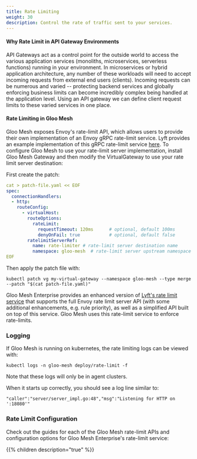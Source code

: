 ```yaml
---
title: Rate Limiting
weight: 30
description: Control the rate of traffic sent to your services.
---
```


#### Why Rate Limit in API Gateway Environments
API Gateways act as a control point for the outside world to access the various application services
(monoliths, microservices, serverless functions) running in your environment. In microservices or hybrid application
architecture, any number of these workloads will need to accept incoming requests from external end users (clients).
Incoming requests can be numerous and varied -- protecting backend services and globally enforcing business limits
can become incredibly complex being handled at the application level. Using an API gateway we can define client
request limits to these varied services in one place.

#### Rate Limiting in Gloo Mesh

Gloo Mesh exposes Envoy's rate-limit API, which allows users to provide their own implementation of an Envoy gRPC rate-limit
service. Lyft provides an example implementation of this gRPC rate-limit service
[here](https://github.com/lyft/ratelimit). To configure Gloo Mesh to use your rate-limit server implementation,
install Gloo Mesh Gateway and then modify the VirtualGateway to use your rate limit server destination:

First create the patch:

```yaml
cat > patch-file.yaml << EOF
spec:
  connectionHandlers:
  - http:
    routeConfig:
      - virtualHost:
        routeOptions:
          rateLimit:
            requestTimeout: 120ms      # optional, default 100ms
            denyOnFail: true           # optional, default false
        ratelimitServerRef:
          name: rate-limiter # rate-limit server destination name
          namespace: gloo-mesh  # rate-limit server upstream namespace
EOF
```

Then apply the patch file with:

```shell script
kubectl patch vg my-virtual-gateway --namespace gloo-mesh --type merge --patch "$(cat patch-file.yaml)"
```

Gloo Mesh Enterprise provides an enhanced version of [Lyft's rate limit service](https://github.com/lyft/ratelimit) that
supports the full Envoy rate limit server API (with some additional enhancements, e.g. rule priority), as well as a
simplified API built on top of this service. Gloo Mesh uses this rate-limit service to enforce rate-limits.

### Logging

If Gloo Mesh is running on kubernetes, the rate limiting logs can be viewed with:
```
kubectl logs -n gloo-mesh deploy/rate-limit -f
```

Note that these logs will only be in agent clusters.

When it starts up correctly, you should see a log line similar to:
```
"caller":"server/server_impl.go:48","msg":"Listening for HTTP on ':18080'"
```

### Rate Limit Configuration

Check out the guides for each of the Gloo Mesh rate-limit APIs and configuration options for Gloo Mesh Enterprise's rate-limit
service:

{{% children description="true" %}}
